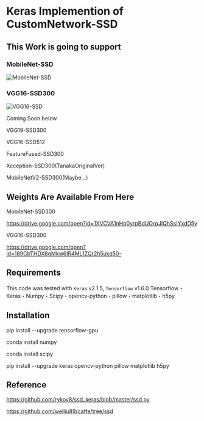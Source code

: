 # Keras Implemention of CustomNetwork-SSD

## This Work is going to support

### MobileNet-SSD

![MobileNet-SSD](https://github.com/tanakataiki/ssd_kerasV2/blob/master/example/MobileNet-SSD.gif)

### VGG16-SSD300

![VGG16-SSD](https://github.com/tanakataiki/ssd_kerasV2/blob/master/example/VGG16-SSD.gif)

Coming Soon below

VGG19-SSD300

VGG16-SSD512

FeatureFused-SSD300

Xcception-SSD300(TanakaOriginalVer)

MobileNetV2-SSD300(Maybe...)


## Weights Are Available From Here
MobileNet-SSD300

https://drive.google.com/open?id=1XVCVA1nHq0yrpBdUOrpJIQhSsIYxdD5y

VGG16-SSD300

https://drive.google.com/open?id=189CbTHDX8gMkw6lR4ML1ZQr2h5ukq50-


## Requirements
This code was tested with `Keras` v2.1.5, `Tensorflow` v1.6.0
Tensorflow・Keras・Numpy・Scipy・opencv-python・pillow・matplotlib・h5py

## Installation
pip install --upgrade tensorflow-gpu

conda install numpy

conda install scipy

pip install --upgrade keras opencv-python pillow matplotlib h5py


## Reference
https://github.com/rykov8/ssd_keras/blob/master/ssd.py

https://github.com/weiliu89/caffe/tree/ssd